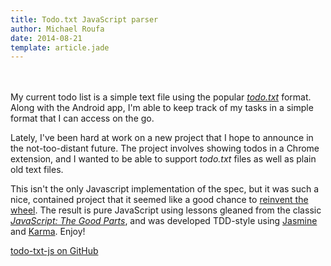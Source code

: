 ```yaml
---
title: Todo.txt JavaScript parser
author: Michael Roufa
date: 2014-08-21
template: article.jade
---
```


<div class="github-widget" data-repo="roufamatic/todo-txt-js" style="padding-bottom:20px"></div>

My current todo list is a simple text file using the popular *[todo.txt](https://github.com/ginatrapani/todo.txt-cli/wiki/The-Todo.txt-Format)* format. Along with the Android app, I'm able to keep track of my tasks in a simple format that I can access on the go. 

Lately, I've been hard at work on a new project that I hope to announce in the not-too-distant future. The project involves showing todos in a Chrome extension, and I wanted to be able to support *todo.txt* files as well as plain old text files. 

This isn't the only Javascript implementation of the spec, but it was such a nice, contained project that it seemed like a good chance to [reinvent the wheel](http://blog.codinghorror.com/dont-reinvent-the-wheel-unless-you-plan-on-learning-more-about-wheels/). The result is pure JavaScript using lessons gleaned from the classic *[JavaScript: The Good Parts](http://shop.oreilly.com/product/9780596517748.do)*, and was developed TDD-style using [Jasmine](http://jasmine.github.io/) and [Karma](http://karma-runner.github.io/). Enjoy!

[todo-txt-js on GitHub](https://github.com/roufamatic/todo-txt-js)